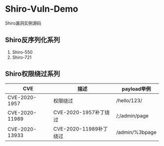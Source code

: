 # Shiro-Vuln-Demo
Shiro漏洞实例源码

## Shiro反序列化系列
1. Shiro-550
2. Shiro-721

## Shiro权限绕过系列
| CVE            | 描述                   | payload举例    |
| -------------- | ---------------------- | -------------- |
| CVE-2020-1957  | 权限绕过               | /hello/123/    |
| CVE-2020-11989 | CVE-2020-1957补丁绕过  | /;/admin/page  |
| CVE-2020-13933 | CVE-2020-11989补丁绕过 | /admin/%3bpage |

